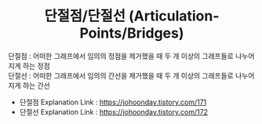 <div align="center"><h1> 단절점/단절선 (Articulation-Points/Bridges) </h1></div>

단절점 : 어떠한 그래프에서 임의의 정점을 제거했을 때 두 개 이상의 그래프들로 나누어지게 하는 정점  
단절선 : 어떠한 그래프에서 임의의 간선을 제거했을 때 두 개 이상의 그래프들로 나누어지게 하는 간선

- 단절점 Explanation Link : https://johoonday.tistory.com/171
- 단절선 Explanation Link : https://johoonday.tistory.com/172

